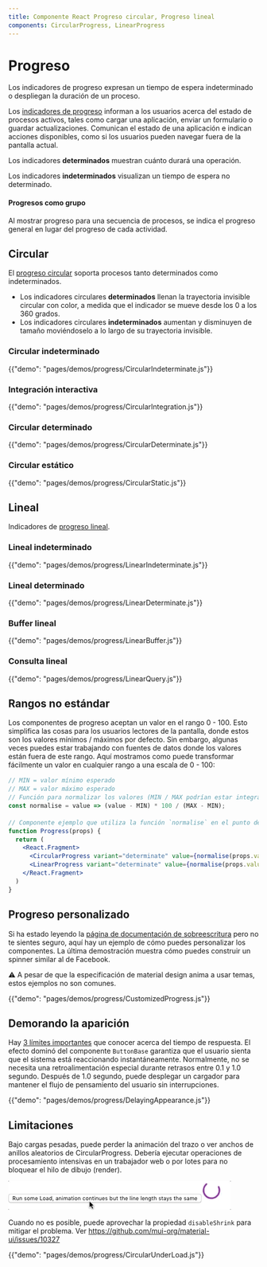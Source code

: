 ```yaml
---
title: Componente React Progreso circular, Progreso lineal
components: CircularProgress, LinearProgress
---
```

# Progreso

<p class="description">Los indicadores de progreso expresan un tiempo de espera indeterminado o despliegan la duración de un proceso.</p>

Los [indicadores de progreso](https://material.io/design/components/progress-indicators.html) informan a los usuarios acerca del estado de procesos activos, tales como cargar una aplicación, enviar un formulario o guardar actualizaciones. Comunican el estado de una aplicación e indican acciones disponibles, como si los usuarios pueden navegar fuera de la pantalla actual.

Los indicadores **determinados** muestran cuánto durará una operación.

Los indicadores **indeterminados** visualizan un tiempo de espera no determinado.

#### Progresos como grupo

Al mostrar progreso para una secuencia de procesos, se indica el progreso general en lugar del progreso de cada actividad.

## Circular

El [progreso circular](https://material.io/design/components/progress-indicators.html#circular-progress-indicators) soporta procesos tanto determinados como indeterminados.

- Los indicadores circulares **determinados** llenan la trayectoria invisible circular con color, a medida que el indicador se mueve desde los 0 a los 360 grados.
- Los indicadores circulares **indeterminados** aumentan y disminuyen de tamaño moviéndoselo a lo largo de su trayectoria invisible.

### Circular indeterminado

{{"demo": "pages/demos/progress/CircularIndeterminate.js"}}

### Integración interactiva

{{"demo": "pages/demos/progress/CircularIntegration.js"}}

### Circular determinado

{{"demo": "pages/demos/progress/CircularDeterminate.js"}}

### Circular estático

{{"demo": "pages/demos/progress/CircularStatic.js"}}

## Lineal

Indicadores de [progreso lineal](https://material.io/design/components/progress-indicators.html#linear-progress-indicators).

### Lineal indeterminado

{{"demo": "pages/demos/progress/LinearIndeterminate.js"}}

### Lineal determinado

{{"demo": "pages/demos/progress/LinearDeterminate.js"}}

### Buffer lineal

{{"demo": "pages/demos/progress/LinearBuffer.js"}}

### Consulta lineal

{{"demo": "pages/demos/progress/LinearQuery.js"}}

## Rangos no estándar

Los componentes de progreso aceptan un valor en el rango 0 - 100. Esto simplifica las cosas para los usuarios lectores de la pantalla, donde estos son los valores mínimos / máximos por defecto. Sin embargo, algunas veces puedes estar trabajando con fuentes de datos donde los valores están fuera de este rango. Aquí mostramos como puede transformar fácilmente un valor en cualquier rango a una escala de 0 - 100:

```jsx
// MIN = valor mínimo esperado
// MAX = valor máximo esperado
// Función para normalizar los valores (MIN / MAX podrían estar integrados)
const normalise = value => (value - MIN) * 100 / (MAX - MIN);

// Componente ejemplo que utiliza la función `normalise` en el punto de dibujo.
function Progress(props) {
  return (
    <React.Fragment>
      <CircularProgress variant="determinate" value={normalise(props.value)} />
      <LinearProgress variant="determinate" value={normalise(props.value)} />
    </React.Fragment>
  )
}
```

## Progreso personalizado

Si ha estado leyendo la [página de documentación de sobreescritura](/customization/overrides/) pero no te sientes seguro, aquí hay un ejemplo de cómo puedes personalizar los componentes. La última demostración muestra cómo puedes construir un spinner similar al de Facebook.

⚠️ A pesar de que la especificación de material design anima a usar temas, estos ejemplos no son comunes.

{{"demo": "pages/demos/progress/CustomizedProgress.js"}}

## Demorando la aparición

Hay [3 límites importantes](https://www.nngroup.com/articles/response-times-3-important-limits/) que conocer acerca del tiempo de respuesta. El efecto dominó del componente `ButtonBase` garantiza que el usuario sienta que el sistema está reaccionando instantáneamente. Normalmente, no se necesita una retroalimentación especial durante retrasos entre 0.1 y 1.0 segundo. Después de 1.0 segundo, puede desplegar un cargador para mantener el flujo de pensamiento del usuario sin interrupciones.

{{"demo": "pages/demos/progress/DelayingAppearance.js"}}

## Limitaciones

Bajo cargas pesadas, puede perder la animación del trazo o ver anchos de anillos aleatorios de CircularProgress. Debería ejecutar operaciones de procesamiento intensivas en un trabajador web o por lotes para no bloquear el hilo de dibujo (render).

![carga pesada](/static/images/progress/heavy-load.gif)

Cuando no es posible, puede aprovechar la propiedad `disableShrink` para mitigar el problema. Ver https://github.com/mui-org/material-ui/issues/10327

{{"demo": "pages/demos/progress/CircularUnderLoad.js"}}